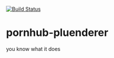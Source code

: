 [![Build Status](https://travis-ci.org/Jnoack331/pornhub-pluenderer.svg?branch=master)](https://travis-ci.org/Jnoack331/pornhub-pluenderer)
# pornhub-pluenderer
you know what it does
